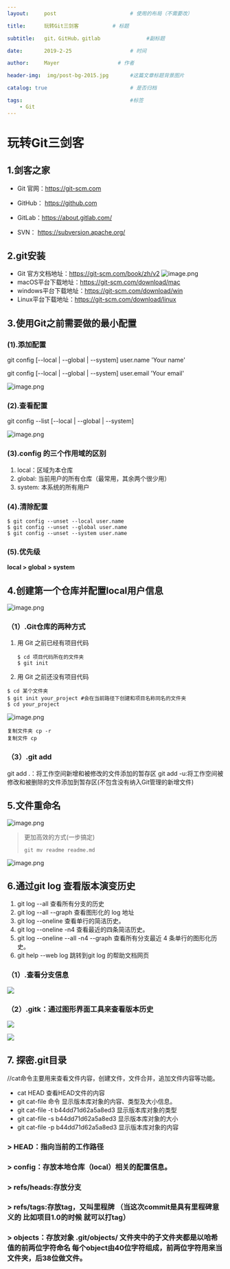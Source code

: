```yaml
---
layout:     post   				        # 使用的布局（不需要改）

title:      玩转Git三剑客 		   # 标题 

subtitle:   git，GitHub，gitlab               #副标题

date:       2019-2-25 				    # 时间

author:     Mayer 				    # 作者

header-img:  img/post-bg-2015.jpg     	#这篇文章标题背景图片

catalog: true 						    # 是否归档

tags:								    #标签
    - Git
---
```



# 玩转Git三剑客

## 1.剑客之家

- Git 官网：https://git-scm.com

- GitHub： https://github.com

- GitLab：https://about.gitlab.com/

- SVN： https://subversion.apache.org/

## 2.git安装

- Git 官方文档地址：https://git-scm.com/book/zh/v2
![image.png](https://upload-images.jianshu.io/upload_images/12269087-aa3e669e27a855bd.png?imageMogr2/auto-orient/strip%7CimageView2/2/w/1240)
- macOS平台下载地址：https://git-scm.com/download/mac
- windows平台下载地址：https://git-scm.com/download/win
- Linux平台下载地址：https://git-scm.com/download/linux

## 3.使用Git之前需要做的最小配置

### (1).添加配置

git config [--local | --global | --system] user.name 'Your name'

git config [--local | --global | --system] user.email 'Your email'

![image.png](https://upload-images.jianshu.io/upload_images/12269087-6c44b05769801acb.png?imageMogr2/auto-orient/strip%7CimageView2/2/w/1240)

### (2).查看配置

git config --list [--local | --global | --system]

![image.png](https://upload-images.jianshu.io/upload_images/12269087-d9207aef2344485d.png?imageMogr2/auto-orient/strip%7CimageView2/2/w/1240)


### (3).config 的三个作⽤域的区别

1. local：区域为本仓库
2. global: 当前用户的所有仓库（最常用，其余两个很少用）
3. system: 本系统的所有用户

### (4).清除配置

```Git
$ git config --unset --local user.name
$ git config --unset --global user.name
$ git config --unset --system user.name 

```

### (5).优先级

**local > global > system**

##  4.创建第一个仓库并配置local用户信息

![image.png](https://upload-images.jianshu.io/upload_images/12269087-138b7429b7d47f06.png?imageMogr2/auto-orient/strip%7CimageView2/2/w/1240)

### （1）.Git仓库的两种方式

1. ⽤ Git 之前已经有项⽬代码

   ```
   $ cd 项⽬代码所在的⽂件夹
   $ git init 
   ```

2. ⽤ Git 之前还没有项⽬代码

  ```
  $ cd 某个⽂件夹
  $ git init your_project #会在当前路径下创建和项⽬名称同名的⽂件夹
  $ cd your_project 
  ```

![image.png](https://upload-images.jianshu.io/upload_images/12269087-17c68b72ce4df00d.png?imageMogr2/auto-orient/strip%7CimageView2/2/w/1240)


```
复制文件夹 cp -r
复制文件 cp
```

### （3）.git add

git add .：将工作空间新增和被修改的文件添加的暂存区
git add -u:将工作空间被修改和被删除的文件添加到暂存区(不包含没有纳入Git管理的新增文件)

## 5.文件重命名

![image.png](https://upload-images.jianshu.io/upload_images/12269087-f91a9c98b4ec7282.png?imageMogr2/auto-orient/strip%7CimageView2/2/w/1240)

> 更加高效的方式(一步搞定)
>
> ```
> git mv readme readme.md
> ```

![image.png](https://upload-images.jianshu.io/upload_images/12269087-8fba85ecd96dde1e.png?imageMogr2/auto-orient/strip%7CimageView2/2/w/1240)




## 6.通过git log 查看版本演变历史

1. git log --all 查看所有分支的历史
2. git log --all --graph 查看图形化的 log 地址
3. git log --oneline 查看单行的简洁历史。
4. git log --oneline -n4 查看最近的四条简洁历史。
5. git log --oneline --all -n4 --graph 查看所有分支最近 4 条单行的图形化历史。
6. git help --web log 跳转到git log 的帮助文档网页

### （1）.查看分支信息

![](https://i.imgur.com/k6XqoAj.png)

### （2）.gitk：通过图形界面工具来查看版本历史
![](https://i.imgur.com/jAsVevm.png)


![](https://i.imgur.com/PWGasEm.png)
## 7. 探密.git目录

  //cat命令主要用来查看文件内容，创建文件，文件合并，追加文件内容等功能。

- cat HEAD 查看HEAD文件的内容 
- git cat-file 命令 显示版本库对象的内容、类型及大小信息。
- git cat-file -t b44dd71d62a5a8ed3 显示版本库对象的类型
- git cat-file -s b44dd71d62a5a8ed3 显示版本库对象的大小
- git cat-file -p b44dd71d62a5a8ed3 显示版本库对象的内容

### > HEAD：指向当前的工作路径

### > config：存放本地仓库（local）相关的配置信息。

### > refs/heads:存放分支

### > refs/tags:存放tag，又叫里程牌 （当这次commit是具有里程碑意义的 比如项目1.0的时候 就可以打tag）
### > objects：存放对象 .git/objects/ 文件夹中的子文件夹都是以哈希值的前两位字符命名 每个object由40位字符组成，前两位字符用来当文件夹，后38位做文件。  



